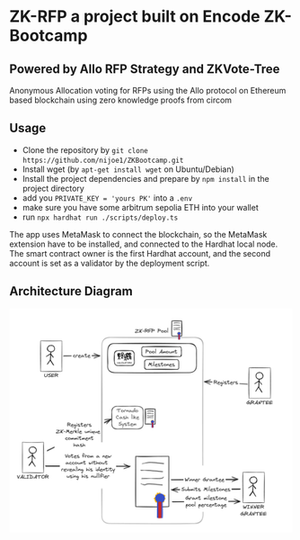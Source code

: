 # ZK-RFP a project built on Encode ZK-Bootcamp

## Powered by Allo RFP Strategy and ZKVote-Tree

Anonymous Allocation voting for RFPs using the Allo protocol on Ethereum based blockchain using zero knowledge proofs from circom

## Usage

- Clone the repository by `git clone https://github.com/nijoe1/ZKBootcamp.git`
- Install wget (by `apt-get install wget` on Ubuntu/Debian)
- Install the project dependencies and prepare by `npm install` in the project directory
- add you `PRIVATE_KEY = 'yours PK'` into a `.env`
- make sure you have some arbitrum sepolia ETH into your wallet
- run `npx hardhat run ./scripts/deploy.ts`

The app uses MetaMask to connect the blockchain, so the MetaMask extension have to be installed, and connected to the Hardhat local node. The smart contract owner is the first Hardhat account, and the second account is set as a validator by the deployment script.

## Architecture Diagram

<img src="./public/diagram.png"/>
